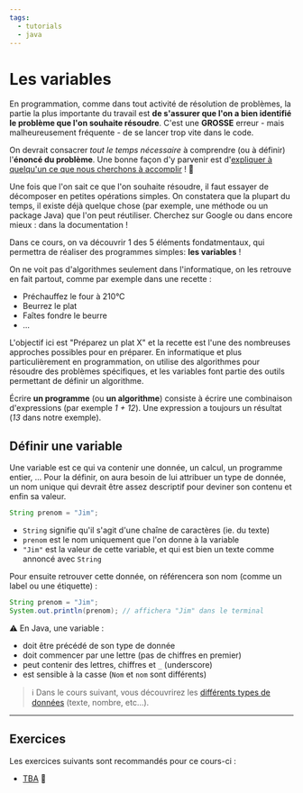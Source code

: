 ```yaml
---
tags:
  - tutorials
  - java
---
```


# Les variables

En programmation, comme dans tout activité de résolution de problèmes, la partie la plus importante du travail est **de s'assurer que l'on a bien identifié le problème que l'on souhaite résoudre**. C'est une **GROSSE** erreur - mais malheureusement fréquente - de se lancer trop vite dans le code.

On devrait consacrer _tout le temps nécessaire_ à comprendre (ou à définir) l'**énoncé du problème**. Une bonne façon d'y parvenir est d'[expliquer à quelqu'un ce que nous cherchons à accomplir](https://fr.wikipedia.org/wiki/M%C3%A9thode_du_canard_en_plastique) ! 🦆

Une fois que l'on sait ce que l'on souhaite résoudre, il faut essayer de décomposer en petites opérations simples. On constatera que la plupart du temps, il existe déjà quelque chose (par exemple, une méthode ou un package Java) que l'on peut réutiliser. Cherchez sur Google ou dans encore mieux : dans la documentation !

Dans ce cours, on va découvrir 1 des 5 éléments fondatmentaux, qui permettra de réaliser des programmes simples: **les variables** !

On ne voit pas d'algorithmes seulement dans l'informatique, on les retrouve en fait partout, comme par exemple dans une recette :

- Préchauffez le four à 210°C
- Beurrez le plat
- Faîtes fondre le beurre
- ...

L'objectif ici est "Préparez un plat X" et la recette est l'une des nombreuses approches possibles pour en préparer. En informatique et plus particulièrement en programmation, on utilise des algorithmes pour résoudre des problèmes spécifiques, et les variables font partie des outils permettant de définir un algorithme.

Écrire **un programme** (ou **un algorithme**) consiste à écrire une combinaison d'expressions (par exemple _1 + 12_). Une expression a toujours un résultat (_13_ dans notre exemple).

## Définir une variable

Une variable est ce qui va contenir une donnée, un calcul, un programme entier, ... Pour la définir, on aura besoin de lui attribuer un type de donnée, un nom unique qui devrait être assez descriptif pour deviner son contenu et enfin sa valeur.

```java
String prenom = "Jim";
```

- `String` signifie qu'il s'agit d'une chaîne de caractères (ie. du texte)
- `prenom` est le nom uniquement que l'on donne à la variable
- `"Jim"` est la valeur de cette variable, et qui est bien un texte comme annoncé avec `String`

Pour ensuite retrouver cette donnée, on référencera son nom (comme un label ou une étiquette) :

```java
String prenom = "Jim";
System.out.println(prenom); // affichera "Jim" dans le terminal
```

⚠️ En Java, une variable :

- doit être précédé de son type de donnée
- doit commencer par une lettre (pas de chiffres en premier)
- peut contenir des lettres, chiffres et `_` (underscore)
- est sensible à la casse (`Nom` et `nom` sont différents)

> ℹ️ Dans le cours suivant, vous découvrirez les [différents types de données](./02_types-de-donnees.md) (texte, nombre, etc...).

---

## Exercices

Les exercices suivants sont recommandés pour ce cours-ci :

- [TBA](#) 🚧
